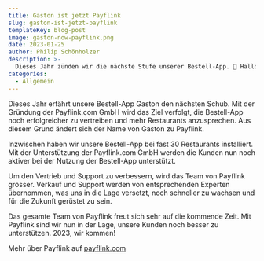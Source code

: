 ```yaml
---
title: Gaston ist jetzt Payflink
slug: gaston-ist-jetzt-payflink
templateKey: blog-post
image: gaston-now-payflink.png
date: 2023-01-25
author: Philip Schönholzer
description: >-
  Dieses Jahr zünden wir die nächste Stufe unserer Bestell-App. 🚀 Hallo Payflink.com GmbH!
categories:
  - Allgemein
---
```


Dieses Jahr erfährt unsere Bestell-App Gaston den nächsten Schub. Mit der Gründung der Payflink.com GmbH wird das Ziel verfolgt, die Bestell-App noch erfolgreicher zu vertreiben und mehr Restaurants anzusprechen. Aus diesem Grund ändert sich der Name von Gaston zu Payflink.

Inzwischen haben wir unsere Bestell-App bei fast 30 Restaurants installiert. Mit der Unterstützung der Payflink.com GmbH werden die Kunden nun noch aktiver bei der Nutzung der Bestell-App unterstützt.

Um den Vertrieb und Support zu verbessern, wird das Team von Payflink grösser. Verkauf und Support werden von entsprechenden Experten übernommen, was uns in die Lage versetzt, noch schneller zu wachsen und für die Zukunft gerüstet zu sein.

Das gesamte Team von Payflink freut sich sehr auf die kommende Zeit. Mit Payflink sind wir nun in der Lage, unsere Kunden noch besser zu unterstützen. 2023, wir kommen!

Mehr über Payflink auf [payflink.com](https://payflink.com)
